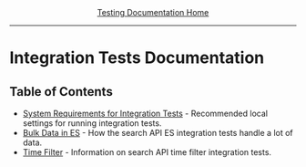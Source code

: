 <div align="center"><a href="/onestop/developer/testing">Testing Documentation Home</a></div>
<hr>

# Integration Tests Documentation

## Table of Contents
* [System Requirements for Integration Tests](docker-elastic-dependencies) - Recommended local settings for running integration tests.
* [Bulk Data in ES](bulk-data) - How the search API ES integration tests handle a lot of data.
* [Time Filter](time-filter) - Information on search API time filter integration tests.

